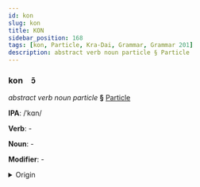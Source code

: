 ```yaml
---
id: kon
slug: kon
title: KON
sidebar_position: 168
tags: [kon, Particle, Kra-Dai, Grammar, Grammar 201]
description: abstract verb noun particle § Particle
---
```


### kon&emsp;<span kind="abugida">ɔ̃</span>

*abstract verb noun particle* **§** [Particle](../../tags/Particle)

**IPA**: /ˈkɑn/

**Verb**: -

**Noun**: -

**Modifier**: -

<details>
    <summary>Origin</summary>
    Thai การ gaan /kaːn˧/<br/>
    <em>Kra-Dai Language Family</em>
</details>
